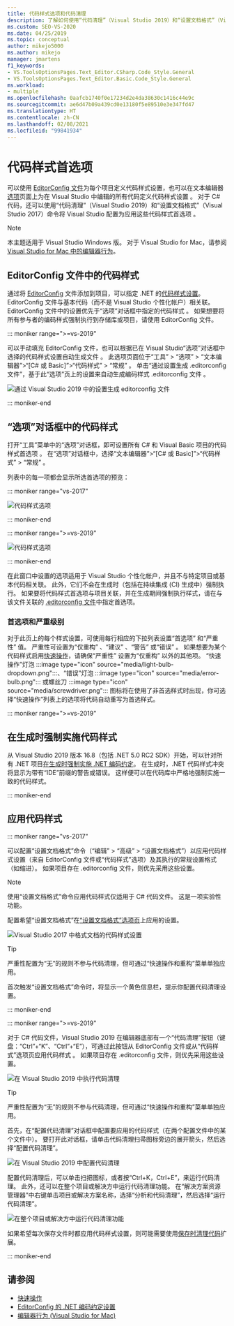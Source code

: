 ```yaml
---
title: 代码样式选项和代码清理
description: 了解如何使用“代码清理”（Visual Studio 2019）和“设置文档格式”（Visual Studio 2017）命令将 Visual Studio 配置为应用代码样式首选项。
ms.custom: SEO-VS-2020
ms.date: 04/25/2019
ms.topic: conceptual
author: mikejo5000
ms.author: mikejo
manager: jmartens
f1_keywords:
- VS.ToolsOptionsPages.Text_Editor.CSharp.Code_Style.General
- VS.ToolsOptionsPages.Text_Editor.Basic.Code_Style.General
ms.workload:
- multiple
ms.openlocfilehash: 0aafcb1740f0e17234d2e4da38630c1416c44e9c
ms.sourcegitcommit: ae6d47b09a439cd0e13180f5e89510e3e347fd47
ms.translationtype: HT
ms.contentlocale: zh-CN
ms.lasthandoff: 02/08/2021
ms.locfileid: "99841934"
---
```

# <a name="code-style-preferences"></a>代码样式首选项

可以使用 [EditorConfig 文件](#code-styles-in-editorconfig-files)为每个项目定义代码样式设置，也可以在文本编辑器[选项](#code-styles-in-the-options-dialog-box)页面上为在 Visual Studio 中编辑的所有代码定义代码样式设置  。 对于 C# 代码，还可以使用“代码清理”（Visual Studio 2019）和“设置文档格式”（Visual Studio 2017）命令将 Visual Studio 配置为应用这些代码样式首选项   。

> [!NOTE]
> 本主题适用于 Visual Studio  Windows 版。 对于 Visual Studio for Mac，请参阅 [Visual Studio for Mac 中的编辑器行为](/visualstudio/mac/editor-behavior)。

## <a name="code-styles-in-editorconfig-files"></a>EditorConfig 文件中的代码样式

通过将 [EditorConfig](create-portable-custom-editor-options.md) 文件添加到项目，可以指定 .NET 的[代码样式设置](/dotnet/fundamentals/code-analysis/code-style-rule-options)。 EditorConfig 文件与基本代码（而不是 Visual Studio 个性化帐户）相关联。 EditorConfig 文件中的设置优先于“选项”对话框中指定的代码样式  。 如果想要将所有参与者的编码样式强制执行到存储库或项目，请使用 EditorConfig 文件。

::: moniker range=">=vs-2019"

可以手动填充 EditorConfig 文件，也可以根据已在 Visual Studio“选项”对话框中选择的代码样式设置自动生成文件  。 此选项页面位于“工具” > “选项” > “文本编辑器”>“[C# 或 Basic]”>“代码样式” > “常规”        。 单击“通过设置生成 .editorconfig 文件”，基于此“选项”页上的设置来自动生成编码样式 .editorconfig 文件    。

![通过 Visual Studio 2019 中的设置生成 editorconfig 文件](media/vs-2019/generate-editorconfig-file-small.png)

::: moniker-end

## <a name="code-styles-in-the-options-dialog-box"></a>“选项”对话框中的代码样式

打开“工具”菜单中的“选项”对话框，即可设置所有 C# 和 Visual Basic 项目的代码样式首选项   。 在“选项”对话框中，选择“文本编辑器”>“[C# 或 Basic]”>“代码样式” > “常规”       。

列表中的每一项都会显示所选首选项的预览：

::: moniker range="vs-2017"

![代码样式选项](media/code-style-quick-actions-dialog.png)

::: moniker-end

::: moniker range=">=vs-2019"

![代码样式选项](media/vs-2019/code-style-quick-actions-dialog.png)

::: moniker-end

在此窗口中设置的选项适用于 Visual Studio 个性化帐户，并且不与特定项目或基本代码相关联。 此外，它们不会在生成时（包括在持续集成 (CI) 生成中）强制执行。 如果要将代码样式首选项与项目关联，并在生成期间强制执行样式，请在与该文件关联的 [.editorconfig 文件](#code-styles-in-editorconfig-files)中指定首选项。

### <a name="preference-and-severity"></a>首选项和严重级别

对于此页上的每个样式设置，可使用每行相应的下拉列表设置“首选项”  和“严重性”  值。 严重性可设置为“仅重构”  、“建议”  、“警告”  或“错误”  。 如果想要为某个代码样式启用[快速操作](../ide/quick-actions.md)，请确保“严重性”  设置为“仅重构”  以外的其他项。 “快速操作”灯泡 :::image type="icon" source="media/light-bulb-dropdown.png":::、“错误”灯泡 :::image type="icon" source="media/error-bulb.png"::: 或螺丝刀 :::image type="icon" source="media/screwdriver.png"::: 图标将在使用了非首选样式时出现，你可选择“快速操作”列表上的选项将代码自动重写为首选样式。

::: moniker range=">=vs-2019"

## <a name="enforce-code-styles-on-build"></a>在生成时强制实施代码样式

从 Visual Studio 2019 版本 16.8（包括 .NET 5.0 RC2 SDK）开始，可以针对所有 .NET 项目[在生成时强制实施 .NET 编码约定](/dotnet/fundamentals/productivity/code-analysis#code-style-analysis)。 在生成时，.NET 代码样式冲突将显示为带有“IDE”前缀的警告或错误。 这样便可以在代码库中严格地强制实施一致的代码样式。

::: moniker-end

## <a name="apply-code-styles"></a>应用代码样式

::: moniker range="vs-2017"

可以配置“设置文档格式”命令（“编辑” > “高级” > “设置文档格式”）以应用代码样式设置（来自 EditorConfig 文件或“代码样式”选项）及其执行的常规设置格式（如缩进）。 如果项目存在 .editorconfig 文件，则优先采用这些设置。

> [!NOTE]
> 使用“设置文档格式”命令应用代码样式仅适用于 C# 代码文件。 这是一项实验性功能。

配置希望“设置文档格式”在[“设置文档格式”选项页](reference/options-text-editor-csharp-formatting.md#format-document-settings)上应用的设置。

![Visual Studio 2017 中格式文档的代码样式设置](media/format-document-settings-experiment.png)

> [!TIP]
> 严重性配置为“无”的规则不参与代码清理，但可通过“快速操作和重构”菜单单独应用。

首次触发“设置文档格式”命令时，将显示一个黄色信息栏，提示你配置代码清理设置。

::: moniker-end

::: moniker range=">=vs-2019"

对于 C# 代码文件，Visual Studio 2019 在编辑器底部有一个“代码清理”按钮（键盘：“Ctrl”+“K”、“Ctrl”+“E”），可通过此按钮从 EditorConfig 文件或从“代码样式”选项页应用代码样式    。 如果项目存在 .editorconfig 文件，则优先采用这些设置。

![在 Visual Studio 2019 中执行代码清理](media/execute-code-cleanup.png)

> [!TIP]
> 严重性配置为“无”的规则不参与代码清理，但可通过“快速操作和重构”菜单单独应用。

首先，在“配置代码清理”对话框中配置要应用的代码样式（在两个配置文件中的某个文件中）。 要打开此对话框，请单击代码清理扫帚图标旁边的展开箭头，然后选择“配置代码清理”。

![在 Visual Studio 2019 中配置代码清理](media/configure-code-cleanup.png)

配置代码清理后，可以单击扫把图标，或者按“Ctrl+K，Ctrl+E”，来运行代码清理。    此外，还可以在整个项目或解决方中运行代码清理功能。 在“解决方案资源管理器”中右键单击项目或解决方案名称，选择“分析和代码清理”，然后选择“运行代码清理”。

![在整个项目或解决方中运行代码清理功能](media/run-code-cleanup-project-solution.png)

如果希望每次保存文件时都应用代码样式设置，则可能需要使用[保存时清理代码](https://marketplace.visualstudio.com/items?itemName=MadsKristensen.CodeCleanupOnSave)扩展。

::: moniker-end

## <a name="see-also"></a>请参阅

- [快速操作](../ide/quick-actions.md)
- [EditorConfig 的 .NET 编码约定设置](/dotnet/fundamentals/code-analysis/code-style-rule-options)
- [编辑器行为 (Visual Studio for Mac)](/visualstudio/mac/editor-behavior)
